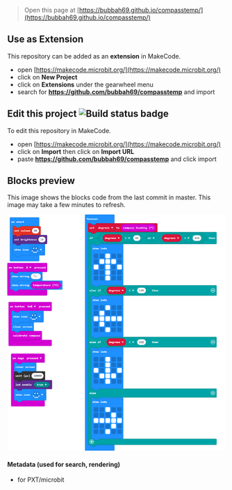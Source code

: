 
> Open this page at [https://bubbah69.github.io/compasstemp/](https://bubbah69.github.io/compasstemp/)

## Use as Extension

This repository can be added as an **extension** in MakeCode.

* open [https://makecode.microbit.org/](https://makecode.microbit.org/)
* click on **New Project**
* click on **Extensions** under the gearwheel menu
* search for **https://github.com/bubbah69/compasstemp** and import

## Edit this project ![Build status badge](https://github.com/bubbah69/compasstemp/workflows/MakeCode/badge.svg)

To edit this repository in MakeCode.

* open [https://makecode.microbit.org/](https://makecode.microbit.org/)
* click on **Import** then click on **Import URL**
* paste **https://github.com/bubbah69/compasstemp** and click import

## Blocks preview

This image shows the blocks code from the last commit in master.
This image may take a few minutes to refresh.

![A rendered view of the blocks](https://github.com/bubbah69/compasstemp/raw/master/.github/makecode/blocks.png)

#### Metadata (used for search, rendering)

* for PXT/microbit
<script src="https://makecode.com/gh-pages-embed.js"></script><script>makeCodeRender("{{ site.makecode.home_url }}", "{{ site.github.owner_name }}/{{ site.github.repository_name }}");</script>
